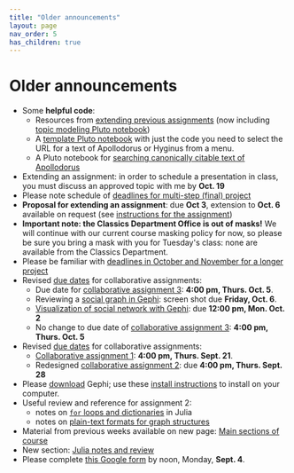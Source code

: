 ```yaml
---
title: "Older announcements"
layout: page
nav_order: 5
has_children: true
---
```



# Older announcements



- Some **helpful code**:
    - Resources from [extending previous assignments](../julia/extending/) (now including [topic modeling Pluto notebook](../julia/extending/lda-textanalysis.html))
    - A [template Pluto notebook](../text_template_nb.html) with just the code you need to select the URL for a text of Apollodorus or Hyginus from a menu.
    - A Pluto notebook for [searching canonically citable text of Apollodorus](../search-apollodorus.html)
- Extending an assignment: in order to schedule a presentation in class, you must discuss an approved topic with me by **Oct. 19**
- Please note schedule of [deadlines for multi-step (final) project](./deadlines/)
- **Proposal for extending an assignment**: due **Oct 3**, extension to **Oct. 6** available on request (see [instructions for the assignment](./assignments/extended/))
- **Important note: the Classics Department Office is out of masks!**  We will continue with our current course masking policy for now, so please be sure you bring a mask with you for Tuesday's class: none are available from the Classics Department.
- Please be familiar with [deadlines in October and November for a longer project](./deadlines/)
- Revised [due dates](../deadlines/) for collaborative assignments:
    -  Due date for [collaborative assignment 3](../assignments/nb3/): **4:00 pm, Thurs. Oct. 5**.
    -  Reviewing a [social graph in Gephi](../assignments/gephi/): screen shot due **Friday, Oct. 6**.
    - [Visualization of social network with Gephi](../assignments/gephi/): due **12:00 pm, Mon. Oct. 2**
    - No change to due date of [collaborative assignment 3](../assignments/nb3/): **4:00 pm, Thurs. Oct. 5**
- Revised [due dates](../deadlines/) for collaborative assignments:
    - [Collaborative assignment 1](./assignments/nb1/): **4:00 pm, Thurs. Sept. 21**.
    - Redesigned [collaborative assignment 2](../assignments/nb2/): due **4:00 pm, Thurs. Sept. 28**
- Please [download](https://gephi.org/users/download/) Gephi; use these [install instructions](https://gephi.org/users/install/) to install on your computer.
- Useful review and reference for assignment 2:
    - notes on [`for` loops and dictionaries](../julia/julia-loops-dictionaries.html) in Julia
    - notes on [plain-text formats for graph structures](../julia/graph-formats/)
- Material from previous weeks available on new page: [Main sections of course](../modules/)
- New section: [Julia notes and review](../julia/)
- Please complete [this Google form](https://forms.gle/MQR2iGSxoD3VAKWX7) by noon, Monday, **Sept. 4**.

